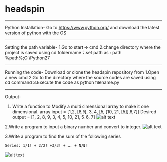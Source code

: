 # headspin
-----------------------------------------------------------------------------------------
Python Installation-
Go to https://www.python.org/ and download the latest version of python with the OS

-----------------------------------------------------------------------------------------
Setting the path variable-
1.Go to start -> cmd
2.change directory where the project is saved using cd foldername
2.set path as : path %path%;C:\Python27

-----------------------------------------------------------------------------------------
Running the code-
Download or clone the headspin repository from 
1.Open a new cmd
2.Go to the directory where the source codes are saved using cd command
3.Execute the code as python filename.py

--------------------------------------------------------------------------------------------
Output-
1. Write a function to Modify a multi dimensional array to make it one dimensional.
array input = [1,2, [8,9], 3, 4, [5, [10, 21, [5]],6,7]]
Desired output = [1, 2, 8, 9, 3, 4, 5, 10, 21, 5, 6, 7]
![alt text](https://github.com/varsha-r084/headspin_coding/blob/master/que1_output.PNG)

2.Write a program to input a binary number and convert to integer.
![alt text](https://github.com/varsha-r084/headspin_coding/blob/master/que2_output.PNG)

3.Write a program to find the sum of the following series

	Series: 1/1! + 2/2! +3/3! + …. + N/N!
![alt text](https://github.com/varsha-r084/headspin_coding/blob/master/que3_output.PNG)
